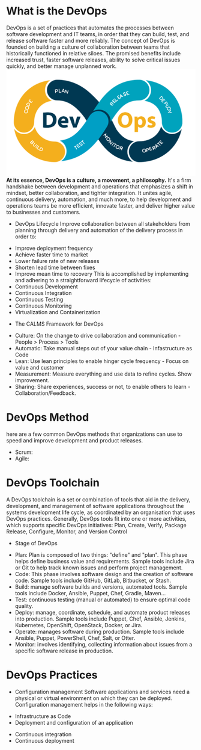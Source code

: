 # What is the DevOps
DevOps is a set of practices that automates the processes between software development and IT teams, in order that they can build, test, and release software faster and more reliably.
The concept of DevOps is founded on building a culture of collaboration between teams that historically functioned in relative siloes. The promised benefits include increased trust, faster software releases, ability to solve critical issues quickly, and better manage unplanned work.
![Devops_Scaling](Images/devops.png)
**At its essence, DevOps is a culture, a movement, a philosophy.**
It's a firm handshake between development and operations that emphasizes a shift in mindset, better collaboration, and tighter integration. It unites agile, continuous delivery, automation, and much more, to help development and operations teams be more efficient, innovate faster, and deliver higher value to businesses and customers.
* DevOps Lifecycle
Improve collaboration between all stakeholders from planning through delivery and automation of the delivery process in order to:
- Improve deployment frequency
- Achieve faster time to market
- Lower failure rate of new releases
- Shorten lead time between fixes
- Improve mean time to recovery
This is accomplished by implementing and adhering to a straightforward lifecycle of activities:
- Continuous Development
- Continuous Integration
- Continuous Testing
- Continuous Monitoring
- Virtualization and Containerization
* The CALMS Framework for DevOps
- Culture: Ơn the change to drive collaboration and communication - People > Process > Tools
- Automatic: Take manual steps out of your value chain - Infastructure as Code
- Lean: Use lean principles to enable hinger cycle frequency - Focus on value and customer
- Measurement: Measure everything and use data to refine cycles. Show improvement.
- Sharing: Share experiences, success or not, to enable others to learn - Collaboration/Feedback.   

# DevOps Method
here are a few common DevOps methods that organizations can use to speed and improve development and product releases.
- Scrum:
- Agile: 
# DevOps Toolchain
A DevOps toolchain is a set or combination of tools that aid in the delivery, development, and management of software applications throughout the systems development life cycle, as coordinated by an organisation that uses DevOps practices.
Generally, DevOps tools fit into one or more activities, which supports specific DevOps initiatives: Plan, Create, Verify, Package Release, Configure, Monitor, and Version Control
* Stage of DevOps
- Plan: Plan is composed of two things: "define" and "plan". This phase helps define business value and requirements. Sample tools include Jira or Git to help track known issues and perform project management.
- Code: This phase involves software design and the creation of software code. Sample tools include GitHub, GitLab, Bitbucket, or Stash.
- Build:  manage software builds and versions, automated tools.  Sample tools include Docker, Ansible, Puppet, Chef, Gradle, Maven...
- Test: continuous testing (manual or automated) to ensure optimal code quality. 
- Deploy: manage, coordinate, schedule, and automate product releases into production.  Sample tools include Puppet, Chef, Ansible, Jenkins, Kubernetes, OpenShift, OpenStack, Docker, or Jira.
- Operate: manages software during production. Sample tools include Ansible, Puppet, PowerShell, Chef, Salt, or Otter.
- Monitor: involves identifying,  collecting information about issues from a specific software release in production.
# DevOps Practices
* Configuration management
Software applications and services need a physical or virtual environment on which they can be deployed. Configuration management helps in the following ways:
- Infrastructure as Code
- Deployment and configuration of an application
* Continuous integration
* Continuous deployment